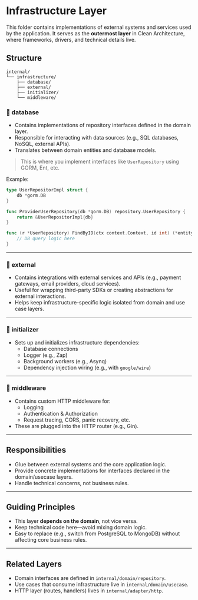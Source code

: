 # Infrastructure Layer

This folder contains implementations of external systems and services used by the application. It serves as the **outermost layer** in Clean Architecture, where frameworks, drivers, and technical details live.

## Structure

```
internal/
└── infrastructure/
    ├── database/
    ├── external/
    ├── initializer/
    └── middleware/
```

### 📁 database

- Contains implementations of repository interfaces defined in the domain layer.
- Responsible for interacting with data sources (e.g., SQL databases, NoSQL, external APIs).
- Translates between domain entities and database models.

> This is where you implement interfaces like `UserRepository` using GORM, Ent, etc.

Example:

```go
type UserRepositorImpl struct {
    db *gorm.DB
}

func ProviderUserRepository(db *gorm.DB) repository.UserRepository {
	return &UserRepositorImpl{db}
}

func (r *UserRepository) FindByID(ctx context.Context, id int) (*entity.User, error) {
    // DB query logic here
}
```

---

### 📁 external

- Contains integrations with external services and APIs (e.g., payment gateways, email providers, cloud services).
- Useful for wrapping third-party SDKs or creating abstractions for external interactions.
- Helps keep infrastructure-specific logic isolated from domain and use case layers.

---

### 📁 initializer

- Sets up and initializes infrastructure dependencies:
  - Database connections
  - Logger (e.g., Zap)
  - Background workers (e.g., Asynq)
  - Dependency injection wiring (e.g., with `google/wire`)

---

### 📁 middleware

- Contains custom HTTP middleware for:
  - Logging
  - Authentication & Authorization
  - Request tracing, CORS, panic recovery, etc.
- These are plugged into the HTTP router (e.g., Gin).

---

## Responsibilities

- Glue between external systems and the core application logic.
- Provide concrete implementations for interfaces declared in the domain/usecase layers.
- Handle technical concerns, not business rules.

---

## Guiding Principles

- This layer **depends on the domain**, not vice versa.
- Keep technical code here—avoid mixing domain logic.
- Easy to replace (e.g., switch from PostgreSQL to MongoDB) without affecting core business rules.

---

## Related Layers

- Domain interfaces are defined in `internal/domain/repository`.
- Use cases that consume infrastructure live in `internal/domain/usecase`.
- HTTP layer (routes, handlers) lives in `internal/adapter/http`.
